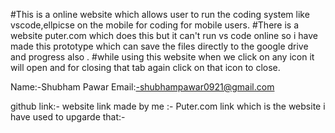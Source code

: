 #This is a online website which allows user to run the coding system like vscode,ellpicse on the mobile for coding for mobile users. 
#There is a website puter.com which does this but it can't run vs code online so i have made this prototype which can save the files directly to the google drive and progress also .
#while using this website when we click on any icon it will open and for closing that tab again click on that icon to close.

Name:-Shubham Pawar 
Email:-shubhampawar0921@gmail.com

github link:-
website link made by me :-
Puter.com link which is the website i have used to upgarde that:-

